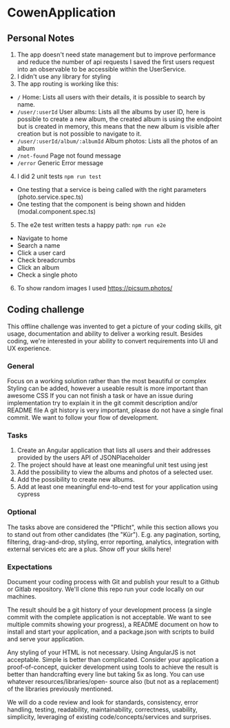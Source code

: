 # CowenApplication

## Personal Notes

1. The app doesn't need state management but to improve performance and reduce the number of api requests
   I saved the first users request into an observable to be accessible within the UserService.
2. I didn't use any library for styling
3. The app routing is working like this:

  - `/` Home: Lists all users with their details, it is possible to search by name.
  - `/user/:userId` User albums: Lists all the albums by user ID, here is possible to create a new album,
    the created album is using the endpoint but is created in memory,
    this means that the new album is visible after creation but is not possible to navigate to it.
  - `/user/:userId/album/:albumId` Album photos: Lists all the photos of an album
  - `/not-found` Page not found message
  - `/error` Generic Error message

4. I did 2 unit tests `npm run test`

  - One testing that a service is being called with the right parameters (photo.service.spec.ts)
  - One testing that the component is being shown and hidden (modal.component.spec.ts)

5. The e2e test written tests a happy path: `npm run e2e`

  - Navigate to home
  - Search a name
  - Click a user card
  - Check breadcrumbs
  - Click an album
  - Check a single photo

6. To show random images I used https://picsum.photos/

## Coding challenge

This offline challenge was invented to get a picture of your coding skills, git usage, documentation and ability to deliver a working result. Besides coding, we're
interested in your ability to convert requirements into UI and UX experience.

### General

Focus on a working solution rather than the most beautiful or complex
Styling can be added, however a useable result is more important than awesome CSS
If you can not finish a task or have an issue during implementation try to explain it in the git commit description and/or README file
A git history is very important, please do not have a single final commit. We want to follow your flow of development.

### Tasks

1. Create an Angular application that lists all users and their addresses provided by the users API of JSONPlaceholder
2. The project should have at least one meaningful unit test using jest
3. Add the possibility to view the albums and photos of a selected user.
4. Add the possibility to create new albums.
5. Add at least one meaningful end-to-end test for your application using cypress

### Optional

The tasks above are considered the "Pflicht", while this section allows you to stand out from other candidates (the "Kür").
E.g. any pagination, sorting, filtering, drag-and-drop, styling, error reporting, analytics, integration with external services etc are a plus. Show off your skills here!

### Expectations

Document your coding process with Git and publish your result to a Github or Gitlab repository. We'll clone this repo run your code locally on our machines.

The result should be a git history of your development process (a single commit with the complete application is not acceptable. We want to see multiple commits
showing your progress), a README document on how to install and start your application, and a package.json with scripts to build and serve your application.

Any styling of your HTML is not necessary. Using AngularJS is not acceptable. Simple is better than complicated. Consider your application a proof-of-concept, quicker development using tools to achieve the result is better than handcrafting every line but taking 5x as long. You can use whatever resources/libraries/open-
source also (but not as a replacement) of the libraries previously mentioned.

We will do a code review and look for standards, consistency, error handling, testing, readability, maintainability, correctness, usability, simplicity, leveraging of existing
code/concepts/services and surprises.
